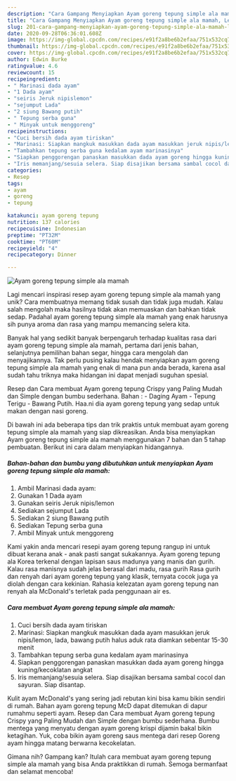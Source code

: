 ```yaml
---
description: "Cara Gampang Menyiapkan Ayam goreng tepung simple ala mamah, Lezat Sekali"
title: "Cara Gampang Menyiapkan Ayam goreng tepung simple ala mamah, Lezat Sekali"
slug: 201-cara-gampang-menyiapkan-ayam-goreng-tepung-simple-ala-mamah-lezat-sekali
date: 2020-09-28T06:36:01.608Z
image: https://img-global.cpcdn.com/recipes/e91f2a8be6b2efaa/751x532cq70/ayam-goreng-tepung-simple-ala-mamah-foto-resep-utama.jpg
thumbnail: https://img-global.cpcdn.com/recipes/e91f2a8be6b2efaa/751x532cq70/ayam-goreng-tepung-simple-ala-mamah-foto-resep-utama.jpg
cover: https://img-global.cpcdn.com/recipes/e91f2a8be6b2efaa/751x532cq70/ayam-goreng-tepung-simple-ala-mamah-foto-resep-utama.jpg
author: Edwin Burke
ratingvalue: 4.6
reviewcount: 15
recipeingredient:
- " Marinasi dada ayam"
- "1 Dada ayam"
- "seiris Jeruk nipislemon"
- "sejumput Lada"
- "2 siung Bawang putih"
- " Tepung serba guna"
- " Minyak untuk menggoreng"
recipeinstructions:
- "Cuci bersih dada ayam tiriskan"
- "Marinasi: Siapkan mangkuk masukkan dada ayam masukkan jeruk nipis/lemon, lada, bawang putih halus aduk rata diamkan sebentar 15-30 menit"
- "Tambahkan tepung serba guna kedalam ayam marinasinya"
- "Siapkan penggorengan panaskan masukkan dada ayam goreng hingga kuning/kecoklatan angkat"
- "Iris memanjang/sesuia selera. Siap disajikan bersama sambal cocol dan sayuran. Siap disantap."
categories:
- Resep
tags:
- ayam
- goreng
- tepung

katakunci: ayam goreng tepung 
nutrition: 137 calories
recipecuisine: Indonesian
preptime: "PT32M"
cooktime: "PT60M"
recipeyield: "4"
recipecategory: Dinner

---
```



![Ayam goreng tepung simple ala mamah](https://img-global.cpcdn.com/recipes/e91f2a8be6b2efaa/751x532cq70/ayam-goreng-tepung-simple-ala-mamah-foto-resep-utama.jpg)

Lagi mencari inspirasi resep ayam goreng tepung simple ala mamah yang unik? Cara membuatnya memang tidak susah dan tidak juga mudah. Kalau salah mengolah maka hasilnya tidak akan memuaskan dan bahkan tidak sedap. Padahal ayam goreng tepung simple ala mamah yang enak harusnya sih punya aroma dan rasa yang mampu memancing selera kita.

Banyak hal yang sedikit banyak berpengaruh terhadap kualitas rasa dari ayam goreng tepung simple ala mamah, pertama dari jenis bahan, selanjutnya pemilihan bahan segar, hingga cara mengolah dan menyajikannya. Tak perlu pusing kalau hendak menyiapkan ayam goreng tepung simple ala mamah yang enak di mana pun anda berada, karena asal sudah tahu triknya maka hidangan ini dapat menjadi suguhan spesial.

Resep dan Cara membuat Ayam goreng tepung Crispy yang Paling Mudah dan Simple dengan bumbu sederhana. Bahan : - Daging Ayam - Tepung Terigu - Bawang Putih. Haa.ni dia ayam goreng tepung yang sedap untuk makan dengan nasi goreng.


Di bawah ini ada beberapa tips dan trik praktis untuk membuat ayam goreng tepung simple ala mamah yang siap dikreasikan. Anda bisa menyiapkan Ayam goreng tepung simple ala mamah menggunakan 7 bahan dan 5 tahap pembuatan. Berikut ini cara dalam menyiapkan hidangannya.

<!--inarticleads1-->

##### Bahan-bahan dan bumbu yang dibutuhkan untuk menyiapkan Ayam goreng tepung simple ala mamah:

1. Ambil  Marinasi dada ayam:
1. Gunakan 1 Dada ayam
1. Gunakan seiris Jeruk nipis/lemon
1. Sediakan sejumput Lada
1. Sediakan 2 siung Bawang putih
1. Sediakan  Tepung serba guna
1. Ambil  Minyak untuk menggoreng


Kami yakin anda mencari resepi ayam goreng tepung rangup ini untuk dibuat kerana anak - anak pasti sangat sukakannya. Ayam goreng tepung ala Korea terkenal dengan lapisan saus madunya yang manis dan gurih. Kalau rasa manisnya sudah jelas berasal dari madu, rasa gurih Rasa gurih dan renyah dari ayam goreng tepung yang klasik, ternyata cocok juga ya diolah dengan cara kekinian. Rahasia kelezatan ayam goreng tepung nan renyah ala McDonald&#39;s terletak pada penggunaan air es. 

<!--inarticleads2-->

##### Cara membuat Ayam goreng tepung simple ala mamah:

1. Cuci bersih dada ayam tiriskan
1. Marinasi: Siapkan mangkuk masukkan dada ayam masukkan jeruk nipis/lemon, lada, bawang putih halus aduk rata diamkan sebentar 15-30 menit
1. Tambahkan tepung serba guna kedalam ayam marinasinya
1. Siapkan penggorengan panaskan masukkan dada ayam goreng hingga kuning/kecoklatan angkat
1. Iris memanjang/sesuia selera. Siap disajikan bersama sambal cocol dan sayuran. Siap disantap.


Kulit ayam McDonald&#39;s yang sering jadi rebutan kini bisa kamu bikin sendiri di rumah. Bahan ayam goreng tepung McD dapat ditemukan di dapur rumahmu seperti ayam. Resep dan Cara membuat Ayam goreng tepung Crispy yang Paling Mudah dan Simple dengan bumbu sederhana. Bumbu mentega yang menyatu dengan ayam goreng krispi dijamin bakal bikin ketagihan. Yuk, coba bikin ayam goreng saus mentega dari resep Goreng ayam hingga matang berwarna kecokelatan. 

Gimana nih? Gampang kan? Itulah cara membuat ayam goreng tepung simple ala mamah yang bisa Anda praktikkan di rumah. Semoga bermanfaat dan selamat mencoba!
